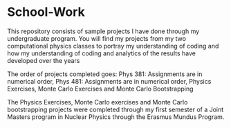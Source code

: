 # School-Work

This repository consists of sample projects I have done through my undergraduate program. 
You will find my projects from my two computational physics classes to portray my 
understanding of coding and how my understanding of coding and analytics of the results
have developed over the years

The order of projects completed goes: Phys 381: Assignments are in numerical order,
                                      Phys 481: Assignments are in numerical order,
                                      Physics Exercises, 
                                      Monte Carlo Exercises and 
                                      Monte Carlo Bootstrapping

The Physics Exercises, Monte Carlo exercises and Monte Carlo bootstrapping projects were completed through my first semester of a Joint Masters program in Nuclear Physics through the Erasmus Mundus Program.
